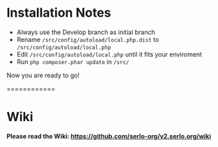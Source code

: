 # Installation Notes
* Always use the Develop branch as initial branch
* Rename `/src/config/autoload/local.php.dist` to `/src/config/autoload/local.php`
* Edit `/src/config/autoload/local.php` until it fits your enviroment
* Run `php composer.phar update` in `/src/`

Now you are ready to go!

============

# Wiki
**Please read the Wiki: https://github.com/serlo-org/v2.serlo.org/wiki**